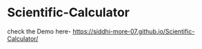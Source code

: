 # Scientific-Calculator

check the Demo here-
https://siddhi-more-07.github.io/Scientific-Calculator/
